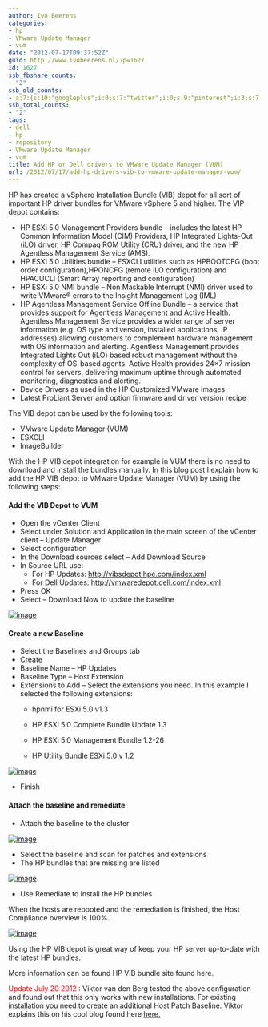 ```yaml
---
author: Ivo Beerens
categories:
- hp
- VMware Update Manager
- vum
date: "2012-07-17T09:37:52Z"
guid: http://www.ivobeerens.nl/?p=1627
id: 1627
ssb_fbshare_counts:
- "2"
ssb_old_counts:
- a:7:{s:10:"googleplus";i:0;s:7:"twitter";i:0;s:9:"pinterest";i:3;s:7:"fbshare";i:2;s:8:"linkedin";i:0;s:6:"reddit";i:0;s:6:"tumblr";i:0;}
ssb_total_counts:
- "2"
tags:
- dell
- hp
- repository
- VMware Update Manager
- vum
title: Add HP or Dell drivers to VMware Update Manager (VUM)
url: /2012/07/17/add-hp-drivers-vib-to-vmware-update-manager-vum/
---
```


HP has created a vSphere Installation Bundle (VIB) depot for all sort of important HP driver bundles for VMware vSphere 5 and higher. The VIP depot contains:

- HP ESXi 5.0 Management Providers bundle – includes the latest HP Common Information Model (CIM) Providers, HP Integrated Lights-Out (iLO) driver, HP Compaq ROM Utility (CRU) driver, and the new HP Agentless Management Service (AMS).
- HP ESXi 5.0 Utilities bundle – ESXCLI utilities such as HPBOOTCFG (boot order configuration),HPONCFG (remote iLO configuration) and HPACUCLI (Smart Array reporting and configuration)
- HP ESXi 5.0 NMI bundle – Non Maskable Interrupt (NMI) driver used to write VMware® errors to the Insight Management Log (IML)
- HP Agentless Management Service Offline Bundle – a service that provides support for Agentless Management and Active Health. Agentless Management Service provides a wider range of server information (e.g. OS type and version, installed applications, IP addresses) allowing customers to complement hardware management with OS information and alerting. Agentless Management provides Integrated Lights Out (iLO) based robust management without the complexity of OS-based agents. Active Health provides 24×7 mission control for servers, delivering maximum uptime through automated monitoring, diagnostics and alerting.
- Device Drivers as used in the HP Customized VMware images
- Latest ProLiant Server and option firmware and driver version recipe


The VIB depot can be used by the following tools:

- VMware Update Manager (VUM)
- ESXCLI
- ImageBuilder

With the HP VIB depot integration for example in VUM there is no need to download and install the bundles manually. In this blog post I explain how to add the HP VIB depot to VMware Update Manager (VUM) by using the following steps:

#### Add the VIB Depot to VUM

- Open the vCenter Client
- Select under Solution and Application in the main screen of the vCenter client – Update Manager
- Select configuration
- In the Download sources select – Add Download Source
- In Source URL use: 
    - For HP Updates: http://vibsdepot.hpe.com/index.xml
    - For Dell Updates: http://vmwaredepot.dell.com/index.xml
- Press OK
- Select – Download Now to update the baseline

[![image](http://localhost/wp-content/uploads/2012/07/image_thumb1.png "image")](http://localhost/wp-content/uploads/2012/07/image1.png)

#### Create a new Baseline

- Select the Baselines and Groups tab
- Create
- Baseline Name – HP Updates
- Baseline Type – Host Extension
- Extensions to Add – Select the extensions you need. In this example I selected the following extensions: 
    - hpnmi for ESXi 5.0 v1.3
    
    
    - HP ESXi 5.0 Complete Bundle Update 1.3
    
    
    - HP ESXi 5.0 Management Bundle 1.2-26
    
    
    - HP Utility Bundle ESXi 5.0 v 1.2

[![image](http://localhost/wp-content/uploads/2012/07/image_thumb2.png "image")](http://localhost/wp-content/uploads/2012/07/image2.png)

- Finish

#### Attach the baseline and remediate

- Attach the baseline to the cluster

[![image](http://localhost/wp-content/uploads/2012/07/image_thumb3.png "image")](http://localhost/wp-content/uploads/2012/07/image3.png)

- Select the baseline and scan for patches and extensions
- The HP bundles that are missing are listed

[![image](http://localhost/wp-content/uploads/2012/07/image_thumb4.png "image")](http://localhost/wp-content/uploads/2012/07/image4.png)

- Use Remediate to install the HP bundles

When the hosts are rebooted and the remediation is finished, the Host Compliance overview is 100%.

[![image](http://localhost/wp-content/uploads/2012/07/image_thumb5.png "image")](http://localhost/wp-content/uploads/2012/07/image5.png)

Using the HP VIB depot is great way of keep your HP server up-to-date with the latest HP bundles.

More information can be found HP VIB bundle site found here.

<span style="color: #ff0000;">Update July 20 2012</span> : Viktor van den Berg tested the above configuration and found out that this only works with new installations. For existing installation you need to create an additional Host Patch Baseline. Viktor explains this on his cool blog found here [here.](http://www.viktorious.nl/2012/07/17/updating-your-hp-drivers-with-vmware-update-manager/)
